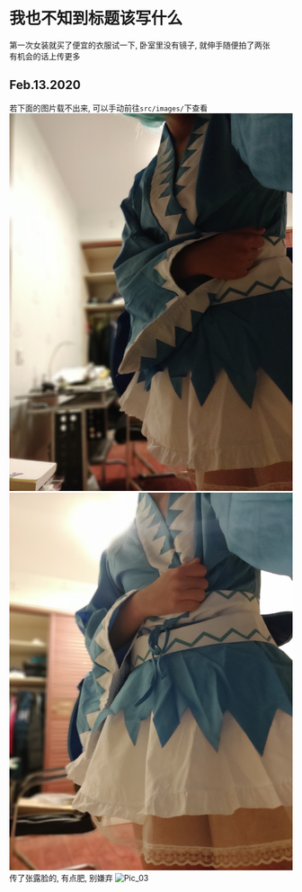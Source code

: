 # 我也不知到标题该写什么
第一次女装就买了便宜的衣服试一下, 卧室里没有镜子, 就伸手随便拍了两张  
有机会的话上传更多  
## Feb.13.2020
若下面的图片载不出来, 可以手动前往`src/images/`下查看  
![Pic_01](src/images/01.jpg)  
![Pic_02](src/images/02.jpg)
传了张露脸的, 有点肥, 别嫌弃
![Pic_03](src/images/03.jpg)
